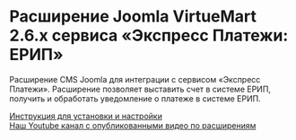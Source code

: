 ﻿# Расширение Joomla VirtueMart 2.6.x  сервиса «Экспресс Платежи: ЕРИП»
<p>Расширение CMS Joomla для интеграции с сервисом «Экспресс Платежи». Расширение позволяет выставить счет в системе ЕРИП, получить и обработать уведомление о платеже в системе ЕРИП.</p>
 <a href="https://express-pay.by/cms-extensions/joomla#virtuemart_2_6_x">Инструкция для установки и настройки</a> <br/>
 <a href="https://www.youtube.com/c/express-pay-by/videos">Наш Youtube канал с опубликованными видео по расширениям</a>
